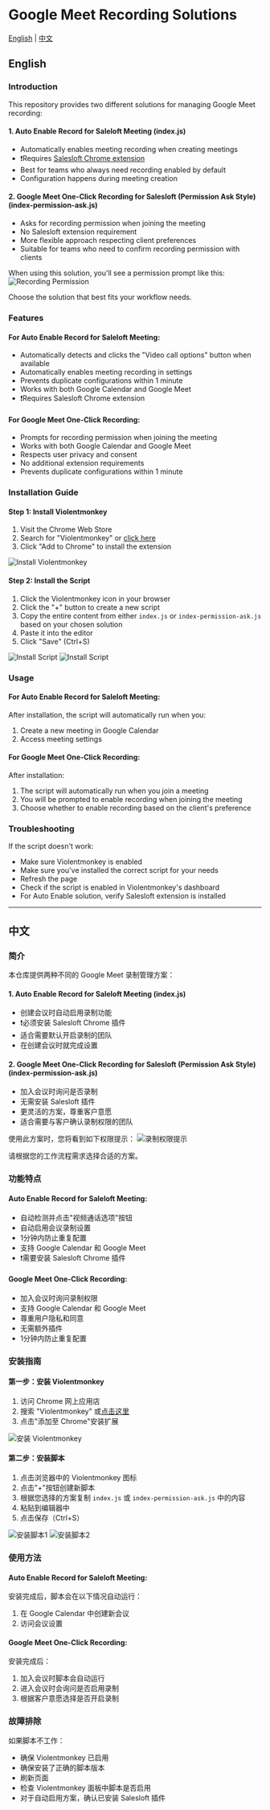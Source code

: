 # Google Meet Recording Solutions
[English](#english) | [中文](#中文)

## English

### Introduction
This repository provides two different solutions for managing Google Meet recording:

#### 1. Auto Enable Record for Saleloft Meeting (index.js)
- Automatically enables meeting recording when creating meetings
- ❗Requires [Salesloft Chrome extension](https://chromewebstore.google.com/detail/salesloft-connect/ejgmneenioanldgngdomlfnbcbffmchf)
- Best for teams who always need recording enabled by default
- Configuration happens during meeting creation

#### 2. Google Meet One-Click Recording for Salesloft (Permission Ask Style) (index-permission-ask.js)
- Asks for recording permission when joining the meeting
- No Salesloft extension requirement
- More flexible approach respecting client preferences
- Suitable for teams who need to confirm recording permission with clients

When using this solution, you'll see a permission prompt like this:
![Recording Permission](./reminder.jpg.png)

Choose the solution that best fits your workflow needs.

### Features

#### For Auto Enable Record for Saleloft Meeting:
- Automatically detects and clicks the "Video call options" button when available
- Automatically enables meeting recording in settings
- Prevents duplicate configurations within 1 minute
- Works with both Google Calendar and Google Meet
- ❗Requires Salesloft Chrome extension

#### For Google Meet One-Click Recording:
- Prompts for recording permission when joining the meeting
- Works with both Google Calendar and Google Meet
- Respects user privacy and consent
- No additional extension requirements
- Prevents duplicate configurations within 1 minute

### Installation Guide

#### Step 1: Install Violentmonkey
1. Visit the Chrome Web Store
2. Search for "Violentmonkey" or [click here](https://chrome.google.com/webstore/detail/violentmonkey/jinjaccalgkegednnccohejagnlnfdag)
3. Click "Add to Chrome" to install the extension

![Install Violentmonkey](./install-vm.png)

#### Step 2: Install the Script
1. Click the Violentmonkey icon in your browser
2. Click the "+" button to create a new script
3. Copy the entire content from either `index.js` or `index-permission-ask.js` based on your chosen solution
4. Paste it into the editor
5. Click "Save" (Ctrl+S)

![Install Script](./install-script1.png)
![Install Script](./install-script2.png)

### Usage

#### For Auto Enable Record for Saleloft Meeting:
After installation, the script will automatically run when you:
1. Create a new meeting in Google Calendar
2. Access meeting settings

#### For Google Meet One-Click Recording:
After installation:
1. The script will automatically run when you join a meeting
2. You will be prompted to enable recording when joining the meeting
3. Choose whether to enable recording based on the client's preference

### Troubleshooting
If the script doesn't work:
- Make sure Violentmonkey is enabled
- Make sure you've installed the correct script for your needs
- Refresh the page
- Check if the script is enabled in Violentmonkey's dashboard
- For Auto Enable solution, verify Salesloft extension is installed

---

## 中文

### 简介
本仓库提供两种不同的 Google Meet 录制管理方案：

#### 1. Auto Enable Record for Saleloft Meeting (index.js)
- 创建会议时自动启用录制功能
- ❗必须安装 Salesloft Chrome 插件
- 适合需要默认开启录制的团队
- 在创建会议时就完成设置

#### 2. Google Meet One-Click Recording for Salesloft (Permission Ask Style) (index-permission-ask.js)
- 加入会议时询问是否录制
- 无需安装 Salesloft 插件
- 更灵活的方案，尊重客户意愿
- 适合需要与客户确认录制权限的团队

使用此方案时，您将看到如下权限提示：
![录制权限提示](./reminder.jpg.png)

请根据您的工作流程需求选择合适的方案。

### 功能特点

#### Auto Enable Record for Saleloft Meeting:
- 自动检测并点击"视频通话选项"按钮
- 自动启用会议录制设置
- 1分钟内防止重复配置
- 支持 Google Calendar 和 Google Meet
- ❗需要安装 Salesloft Chrome 插件

#### Google Meet One-Click Recording:
- 加入会议时询问录制权限
- 支持 Google Calendar 和 Google Meet
- 尊重用户隐私和同意
- 无需额外插件
- 1分钟内防止重复配置

### 安装指南

#### 第一步：安装 Violentmonkey
1. 访问 Chrome 网上应用店
2. 搜索 "Violentmonkey" 或[点击这里](https://chrome.google.com/webstore/detail/violentmonkey/jinjaccalgkegednnccohejagnlnfdag)
3. 点击"添加至 Chrome"安装扩展

![安装 Violentmonkey](./install-vm.png)

#### 第二步：安装脚本
1. 点击浏览器中的 Violentmonkey 图标
2. 点击"+"按钮创建新脚本
3. 根据您选择的方案复制 `index.js` 或 `index-permission-ask.js` 中的内容
4. 粘贴到编辑器中
5. 点击保存（Ctrl+S）

![安装脚本1](./install-script1.png)
![安装脚本2](./install-script2.png)

### 使用方法

#### Auto Enable Record for Saleloft Meeting:
安装完成后，脚本会在以下情况自动运行：
1. 在 Google Calendar 中创建新会议
2. 访问会议设置

#### Google Meet One-Click Recording:
安装完成后：
1. 加入会议时脚本会自动运行
2. 进入会议时会询问是否启用录制
3. 根据客户意愿选择是否开启录制

### 故障排除
如果脚本不工作：
- 确保 Violentmonkey 已启用
- 确保安装了正确的脚本版本
- 刷新页面
- 检查 Violentmonkey 面板中脚本是否启用
- 对于自动启用方案，确认已安装 Salesloft 插件
